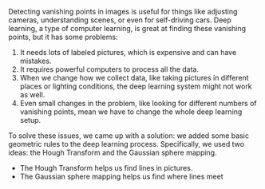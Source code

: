 Detecting vanishing points in images is useful for things like adjusting cameras, understanding scenes, or even for self-driving cars. Deep learning, a type of computer learning, is great at finding these vanishing points, but it has some problems:

1. It needs lots of labeled pictures, which is expensive and can have mistakes.
2. It requires powerful computers to process all the data.
3. When we change how we collect data, like taking pictures in different places or lighting conditions, the deep learning system might not work as well.
4. Even small changes in the problem, like looking for different numbers of vanishing points, mean we have to change the whole deep learning setup.

To solve these issues, we came up with a solution: we added some basic geometric rules to the deep learning process. Specifically, we used two ideas: the Hough Transform and the Gaussian sphere mapping.

- The Hough Transform helps us find lines in pictures.
- The Gaussian sphere mapping helps us find where lines meet
